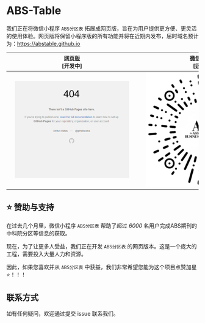 # ABS-Table
我们正在将微信小程序 `ABS分区表` 拓展成网页版，旨在为用户提供更方便、更灵活的使用体验。网页版将保留小程序版的所有功能并将在近期内发布，届时域名预计为：https://abstable.github.io


| <div style="width:330px">[网页版](https://ccfddl.top/) <br> [开发中] </div> | <div style="width:330px">[微信小程序](https://github.com/ccfddl/ccf-deadlines/tree/main/cli) <br> [运行中] </div> |
| :----: | :----: |
| <img src=".readme_assets/screenshot_website.png" width="300px"/> | <img src=".readme_assets/abs_mini-program.jpg" width="300px"/> |

## ⭐ 赞助与支持
在过去几个月里，微信小程序 `ABS分区表` 帮助了超过 *6000* 名用户完成ABS期刊的中科院分区等信息的获取。

现在，为了让更多人受益，我们正在开发 `ABS分区表` 的网页版本。这是一个庞大的工程，需要投入大量人力和资源。

因此，如果您喜欢并从 `ABS分区表` 中获益，我们非常希望您能为这个项目点赞加星⭐！！！

## 联系方式
如有任何疑问，欢迎通过提交 issue 联系我们。
